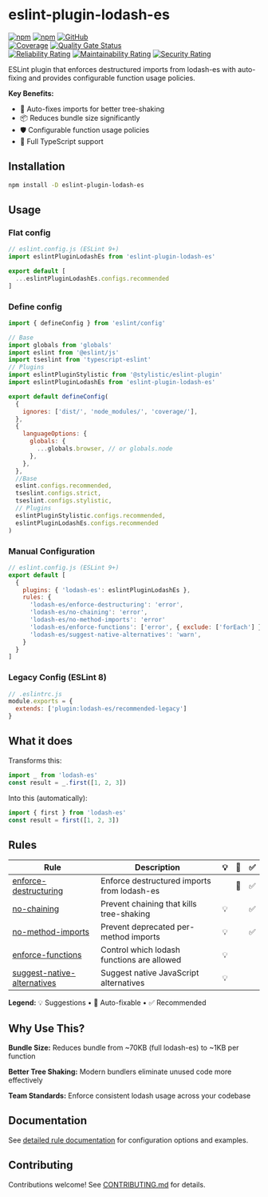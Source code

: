 # eslint-plugin-lodash-es

[![npm](https://img.shields.io/npm/v/eslint-plugin-lodash-es)](https://www.npmjs.com/package/eslint-plugin-lodash-es)
[![npm](https://img.shields.io/npm/dt/eslint-plugin-lodash-es)](https://www.npmjs.com/package/eslint-plugin-lodash-es)
[![GitHub](https://img.shields.io/github/license/ilovepixelart/eslint-plugin-lodash-es)](https://github.com/ilovepixelart/eslint-plugin-lodash-es/blob/main/LICENSE)
\
[![Coverage](https://sonarcloud.io/api/project_badges/measure?project=ilovepixelart_eslint-plugin-lodash-es&metric=coverage)](https://sonarcloud.io/summary/new_code?id=ilovepixelart_eslint-plugin-lodash-es)
[![Quality Gate Status](https://sonarcloud.io/api/project_badges/measure?project=ilovepixelart_eslint-plugin-lodash-es&metric=alert_status)](https://sonarcloud.io/summary/new_code?id=ilovepixelart_eslint-plugin-lodash-es)
\
[![Reliability Rating](https://sonarcloud.io/api/project_badges/measure?project=ilovepixelart_eslint-plugin-lodash-es&metric=reliability_rating)](https://sonarcloud.io/summary/new_code?id=ilovepixelart_eslint-plugin-lodash-es)
[![Maintainability Rating](https://sonarcloud.io/api/project_badges/measure?project=ilovepixelart_eslint-plugin-lodash-es&metric=sqale_rating)](https://sonarcloud.io/summary/new_code?id=ilovepixelart_eslint-plugin-lodash-es)
[![Security Rating](https://sonarcloud.io/api/project_badges/measure?project=ilovepixelart_eslint-plugin-lodash-es&metric=security_rating)](https://sonarcloud.io/summary/new_code?id=ilovepixelart_eslint-plugin-lodash-es)

ESLint plugin that enforces destructured imports from lodash-es with auto-fixing and provides configurable function usage policies.

**Key Benefits:**

- 🔧 Auto-fixes imports for better tree-shaking
- 📦 Reduces bundle size significantly  
- 🛡️ Configurable function usage policies
- 📝 Full TypeScript support

## Installation

```bash
npm install -D eslint-plugin-lodash-es
```

## Usage

### Flat config

```javascript
// eslint.config.js (ESLint 9+)
import eslintPluginLodashEs from 'eslint-plugin-lodash-es'

export default [
  ...eslintPluginLodashEs.configs.recommended
]
```

### Define config

```javascript
import { defineConfig } from 'eslint/config'

// Base
import globals from 'globals'
import eslint from '@eslint/js'
import tseslint from 'typescript-eslint'
// Plugins
import eslintPluginStylistic from '@stylistic/eslint-plugin'
import eslintPluginLodashEs from 'eslint-plugin-lodash-es'

export default defineConfig(
  {
    ignores: ['dist/', 'node_modules/', 'coverage/'],
  },
  {
    languageOptions: {
      globals: {
        ...globals.browser, // or globals.node
      },
    },
  },
  //Base
  eslint.configs.recommended,
  tseslint.configs.strict,
  tseslint.configs.stylistic,
  // Plugins
  eslintPluginStylistic.configs.recommended,
  eslintPluginLodashEs.configs.recommended
)

```

### Manual Configuration

```javascript
// eslint.config.js (ESLint 9+)
export default [
  {
    plugins: { 'lodash-es': eslintPluginLodashEs },
    rules: {
      'lodash-es/enforce-destructuring': 'error',
      'lodash-es/no-chaining': 'error',
      'lodash-es/no-method-imports': 'error'
      'lodash-es/enforce-functions': ['error', { exclude: ['forEach'] }],
      'lodash-es/suggest-native-alternatives': 'warn',
    }
  }
]
```

### Legacy Config (ESLint 8)

```javascript
// .eslintrc.js
module.exports = {
  extends: ['plugin:lodash-es/recommended-legacy']
}
```

## What it does

Transforms this:

```typescript
import _ from 'lodash-es'
const result = _.first([1, 2, 3])
```

Into this (automatically):

```typescript
import { first } from 'lodash-es'
const result = first([1, 2, 3])
```

## Rules

| Rule | Description | 💡 | 🔧 | ✅ |
|------|-------------|:--:|:--:|:--:|
| [enforce-destructuring](./docs/rules/enforce-destructuring.md) | Enforce destructured imports from lodash-es | | 🔧 | ✅ |
| [no-chaining](./docs/rules/no-chaining.md) | Prevent chaining that kills tree-shaking | 💡 | | ✅ |
| [no-method-imports](./docs/rules/no-method-imports.md) | Prevent deprecated per-method imports | 💡 | | ✅ |
| [enforce-functions](./docs/rules/enforce-functions.md) | Control which lodash functions are allowed | 💡 | | |
| [suggest-native-alternatives](./docs/rules/suggest-native-alternatives.md) | Suggest native JavaScript alternatives | 💡 | | |

**Legend:** 💡 Suggestions • 🔧 Auto-fixable • ✅ Recommended

## Why Use This?

**Bundle Size:** Reduces bundle from ~70KB (full lodash-es) to ~1KB per function

**Better Tree Shaking:** Modern bundlers eliminate unused code more effectively

**Team Standards:** Enforce consistent lodash usage across your codebase

## Documentation

See [detailed rule documentation](./docs/rules/) for configuration options and examples.

## Contributing

Contributions welcome! See [CONTRIBUTING.md](./CONTRIBUTING.md) for details.
